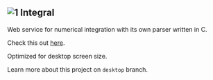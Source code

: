![1](https://github.com/monstaHD/Integral/raw/web/src/Integral/CoreBundle/Resources/public/images/favicon.ico) Integral
---
Web service for numerical integration with its own parser written in C.

Check this out [here](http://integral.epherest.com).

Optimized for desktop screen size.

Learn more about this project on `desktop` branch.
